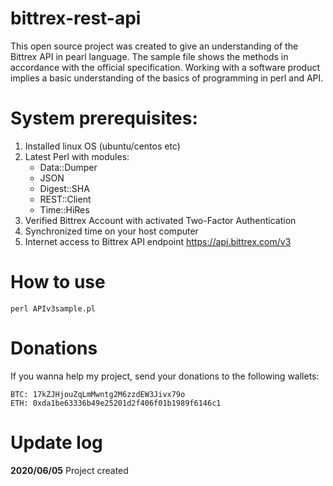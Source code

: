 # bittrex-rest-api

This open source project was created to give an understanding of the Bittrex API in pearl language.
The sample file shows the methods in accordance with the official specification.
Working with a software product implies a basic understanding of the basics of programming in perl and API.

# System prerequisites:

 1. Installed linux OS (ubuntu/centos etc)
 2. Latest Perl with modules:
    - Data::Dumper
    - JSON
    - Digest::SHA
    - REST::Client
    - Time::HiRes
 3. Verified Bittrex Account with activated Two-Factor Authentication
 4. Synchronized time on your host computer
 5. Internet access to Bittrex API endpoint https://api.bittrex.com/v3

# How to use

```
perl APIv3sample.pl
```
# Donations

If you wanna help my project, send your donations to the following wallets:

```
BTC: 17kZJHjouZqLmMwntg2M6zzdEW3Jivx79o
ETH: 0xda1be63336b49e25201d2f406f01b1989f6146c1
```

# Update log

**2020/06/05**
 Project created